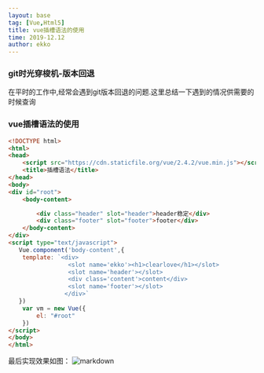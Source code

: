 ```yaml
---
layout: base
tag: [Vue,Html5]
title: vue插槽语法的使用
time: 2019-12.12
author: ekko
---
```


### git时光穿梭机-版本回退
在平时的工作中,经常会遇到git版本回退的问题.这里总结一下遇到的情况供需要的时候查询

### vue插槽语法的使用
```html
<!DOCTYPE html>
<html>
<head>
	<script src="https://cdn.staticfile.org/vue/2.4.2/vue.min.js"></script>
	<title>插槽语法</title>
</head>
<body>
<div id="root">
	<body-content>

		<div class="header" slot="header">header稳定</div>
		<div class="footer" slot="footer">footer</div>
	</body-content>
</div>
<script type="text/javascript">
   Vue.component('body-content',{
   	template: `<div>
   	             <slot name='ekko'><h1>clearlove</h1></slot>
			   	 <slot name='header'></slot>
			   	 <div class='content'>content</div>
			   	 <slot name='footer'></slot>
			    </div>`
   })
	var vm = new Vue({
		el: "#root"
	})
</script>
</body>
</html>
```
最后实现效果如图：
![markdown]({{site.baseurl}}/images/vue4.png "markdown")